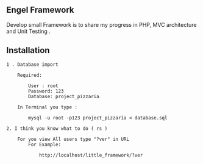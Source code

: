 ## Engel Framework

Develop small Framework is to share my progress in PHP, MVC architecture and Unit Testing .

## Installation

	1 . Database import

		Required:

			User : root
			Password: 123
			Database: project_pizzaria

		In Terminal you type :

			mysql -u root -p123 project_pizzaria < database.sql

	2. I think you know what to do ( rs )

		For you view All users type "?ver" in URL
			For Example:

				http://localhost/little_framework/?ver